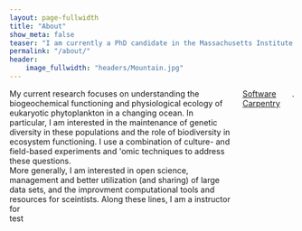 ```yaml
---
layout: page-fullwidth
title: "About"
show_meta: false
teaser: "I am currently a PhD candidate in the Massachusetts Institute of Technology (<a href="http://www.mit.edu/">MIT</a) & Woods Hole Oceanographic Institution (<a href="http://www.whoi.edu/">WHOI</a>) <a href="https://mit.whoi.edu/">Joint Program</a> in Biological Oceanography and am co-advised by Dr. Sonya Dyhrman (<a href="http://www.ldeo.columbia.edu/">Lamont Doherty Earth Observatory</a>], Columbia University) and Dr. Elizabeth Kujawinski (Chemistry Department, WHOI)."
permalink: "/about/"
header:
    image_fullwidth: "headers/Mountain.jpg"
---
```


<div class="row">
  <div class="medium-7 columns"> 
My current research focuses on understanding the biogeochemical functioning and physiological ecology of eukaryotic phytoplankton in a changing ocean. In particular, I am interested in the maintenance of genetic diversity in these populations and the role of biodiversity in ecosystem functioning. I use a combination of culture- and field-based experiments and 'omic techniques to address these questions.<br>
More generally, I am interested in open science, management and better utilization (and sharing) of large data sets, and the improvment computational tools and resources for sceintists. Along these lines, I am a instructor for <a href="http://www.software-carpentry.org/">Software Carpentry</a>. 
  </div>
  <div class="medium-5 columns">
  test
    </div>
</div>

